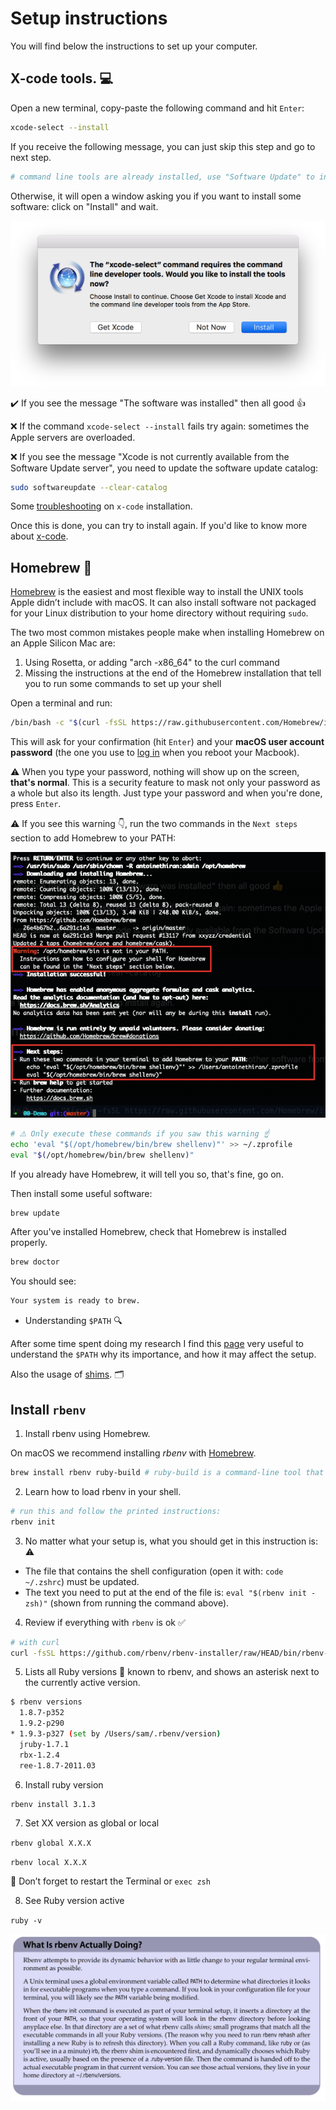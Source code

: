 # Setup instructions

You will find below the instructions to set up your computer.

## X-code tools. 💻

Open a new terminal, copy-paste the following command and hit `Enter`:

```bash
xcode-select --install
```

If you receive the following message, you can just skip this step and go to next step.

```bash
# command line tools are already installed, use "Software Update" to install updates
```

Otherwise, it will open a window asking you if you want to install some software: click on "Install" and wait.

![Install xcode-select on macOS](initial-setup-images/macos_xcode_select_install.png)

:heavy_check_mark: If you see the message "The software was installed" then all good :+1:

:x: If the command `xcode-select --install` fails try again: sometimes the Apple servers are overloaded.

:x: If you see the message "Xcode is not currently available from the Software Update server", you need to update the software update catalog:

```bash
sudo softwareupdate --clear-catalog
```
Some [troubleshooting](https://mac.install.guide/ruby/2.html) on `x-code` installation.


Once this is done, you can try to install again. If you'd like to know more about [x-code](https://en.wikipedia.org/wiki/Xcode).

## Homebrew 🍺

[Homebrew](http://brew.sh/) is the easiest and most flexible way to install the UNIX tools Apple didn’t include with macOS. It can also install software not packaged for your Linux distribution to your home directory without requiring `sudo`.

The two most common mistakes people make when installing Homebrew on an Apple Silicon Mac are:

1. Using Rosetta, or adding "arch -x86_64" to the curl command
2. Missing the instructions at the end of the Homebrew installation that tell you to run some commands to set up your shell

Open a terminal and run:

```bash
/bin/bash -c "$(curl -fsSL https://raw.githubusercontent.com/Homebrew/install/HEAD/install.sh)"
```

This will ask for your confirmation (hit `Enter`) and your **macOS user account password** (the one you use to [log in](https://support.apple.com/en-gb/HT202860) when you reboot your Macbook).

:warning: When you type your password, nothing will show up on the screen, **that's normal**. This is a security feature to mask not only your password as a whole but also its length. Just type your password and when you're done, press `Enter`.

:warning: If you see this warning :point_down:, run the two commands in the `Next steps` section to add Homebrew to your PATH:

![macOS Homebrew installation warning](initial-setup-images/macos_homebrew_warning.png)

```bash
# ⚠️ Only execute these commands if you saw this warning ☝
echo 'eval "$(/opt/homebrew/bin/brew shellenv)"' >> ~/.zprofile
eval "$(/opt/homebrew/bin/brew shellenv)"
```

If you already have Homebrew, it will tell you so, that's fine, go on.

Then install some useful software:

```bash
brew update
```

After you've installed Homebrew, check that Homebrew is installed properly.

```bash
brew doctor
```

You should see:

```bash
Your system is ready to brew.
```

- Understanding `$PATH` 🔍

After some time spent doing my research I find this [page](https://github.com/nodenv/nodenv#understanding-path) very useful to understand the `$PATH` why its importance, and how it may affect the setup.

Also the usage of [shims](https://github.com/nodenv/nodenv#understanding-shims). 🗂️



## Install `rbenv`

1. Install rbenv using Homebrew.

On macOS we recommend installing *rbenv* with [Homebrew](http://brew.sh/).

```bash
brew install rbenv ruby-build # ruby-build is a command-line tool that simplifies installation of any Ruby version from source on Unix-like systems.
```

2. Learn how to load rbenv in your shell.
```bash
# run this and follow the printed instructions:
rbenv init
```

3. No matter what your setup is, what you should get in this instruction is: ⚠️ 
- The file that contains the shell configuration (open it with: `code ~/.zshrc`) must be updated.
- The text you need to put at the end of the file is: `eval "$(rbenv init - zsh)"` (shown from running the command above). 

4. Review if everything with `rbenv` is ok ✅
```bash
# with curl
curl -fsSL https://github.com/rbenv/rbenv-installer/raw/HEAD/bin/rbenv-doctor | bash
```

5. Lists all Ruby versions 💎 known to rbenv, and shows an asterisk next to the currently active version.

```bash
$ rbenv versions
  1.8.7-p352
  1.9.2-p290
* 1.9.3-p327 (set by /Users/sam/.rbenv/version)
  jruby-1.7.1
  rbx-1.2.4
  ree-1.8.7-2011.03
```

6. Install ruby version
```bash
rbenv install 3.1.3
```

7. Set XX version as global or local

`rbenv global X.X.X`

`rbenv local X.X.X`

💭 Don’t forget to restart the Terminal or `exec zsh`

8. See Ruby version active

`ruby -v`

![What does rbenv do? Noel Rappin](initial-setup-images/what-rbenv-does-noel-rappin.png)







